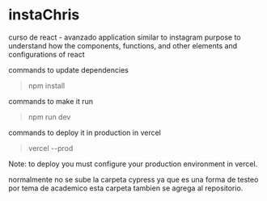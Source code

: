 # instaChris

curso de react - avanzado
application similar to instagram purpose to understand how the components, functions, and other elements and configurations of react

commands to update dependencies
>npm install

commands to make it run
>npm run dev

commands to deploy it in production in vercel
>vercel --prod

Note: to deploy you must configure your production environment in vercel.

normalmente no se sube la carpeta cypress ya que es una forma de testeo por tema de academico esta carpeta tambien se agrega al repositorio.
